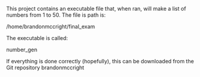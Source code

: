 
This project contains an executable file that, when ran, will
make a list of numbers from 1 to 50. The file is path is:

/home/brandonmccright/final_exam

The executable is called:

number_gen

If everything is done correctly (hopefully), this can be downloaded
from the Git repository brandonmccright
